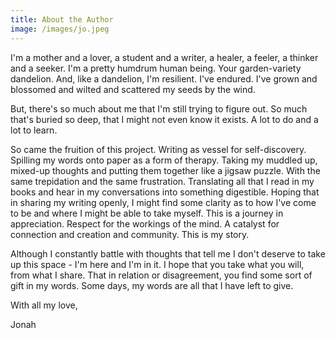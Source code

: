 ```yaml
---
title: About the Author
image: /images/jo.jpeg
---
```

I'm a mother and a lover, a student and a writer, a healer, a feeler, a thinker and a seeker. I'm a pretty humdrum human being. Your garden-variety dandelion. And, like a dandelion, I'm resilient. I've endured. I've grown and blossomed and wilted and scattered my seeds by the wind. 

But, there's so much about me that I'm still trying to figure out. So much that's buried so deep, that I might not even know it exists. A lot to do and a lot to learn. 

So came the fruition of this project. Writing as vessel for self-discovery. Spilling my words onto paper as a form of therapy. Taking my muddled up, mixed-up thoughts and putting them together like a jigsaw puzzle. With the same trepidation and the same frustration. Translating all that I read in my books and hear in my conversations into something digestible. Hoping that in sharing my writing openly, I might find some clarity as to how I've come to be and where I might be able to take myself. This is a journey in appreciation. Respect for the workings of the mind. A catalyst for connection and creation and community. This is my story.

Although I constantly battle with thoughts that tell me I don't deserve to take up this space - I'm here and I'm in it. I hope that you take what you will, from what I share. That in relation or disagreement, you find some sort of gift in my words. Some days, my words are all that I have left to give.



With all my love,

Jonah